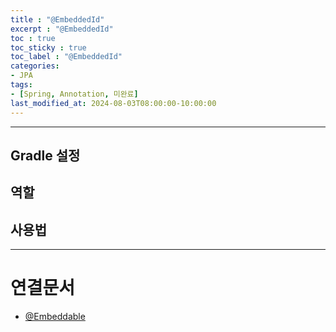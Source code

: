 ```yaml
---
title : "@EmbeddedId"
excerpt : "@EmbeddedId"
toc : true
toc_sticky : true
toc_label : "@EmbeddedId"
categories:
- JPA
tags:
- [Spring, Annotation, 미완료]
last_modified_at: 2024-08-03T08:00:00-10:00:00
---
```

  
---
  
## Gradle 설정
  
## 역할
  
## 사용법

---
  
# 연결문서
- [@Embeddable](../../jpa/jpa-@Embeddable)